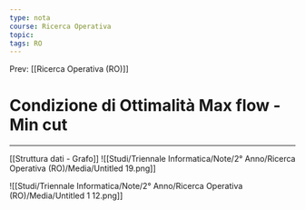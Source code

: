 ```yaml
---
type: nota
course: Ricerca Operativa
topic: 
tags: RO
---
```


Prev: [[Ricerca Operativa (RO)]]

# Condizione di Ottimalità Max flow - Min cut
---
[[Struttura dati - Grafo]]
![[Studi/Triennale Informatica/Note/2° Anno/Ricerca Operativa (RO)/Media/Untitled 19.png]]

![[Studi/Triennale Informatica/Note/2° Anno/Ricerca Operativa (RO)/Media/Untitled 1 12.png]]
